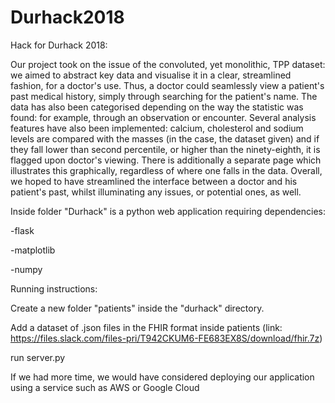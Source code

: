 # Durhack2018
Hack for Durhack 2018:

Our project took on the issue of the convoluted, yet monolithic, TPP dataset: we aimed to abstract key data and visualise it in a clear, streamlined fashion, for a doctor's use. Thus, a doctor could seamlessly view a patient's past medical history, simply through searching for the patient's name. The data has also been categorised depending on the way the statistic was found: for example, through an observation or encounter. Several analysis features have also been implemented: calcium, cholesterol and sodium levels are compared with the masses (in the case, the dataset given) and if they fall lower than second percentile, or higher than the ninety-eighth, it is flagged upon doctor's viewing. There is additionally a separate page which illustrates this graphically, regardless of where one falls in the data. Overall, we hoped to have streamlined the interface between a doctor and his patient's past, whilst illuminating any issues, or potential ones, as well.


Inside folder "Durhack" is a python web application requiring dependencies:

-flask 

-matplotlib 

-numpy

Running instructions:

Create a new folder "patients" inside the "durhack" directory.

Add a dataset of .json files in the FHIR format inside patients (link: https://files.slack.com/files-pri/T942CKUM6-FE683EX8S/download/fhir.7z)

run server.py


If we had more time, we would have considered deploying our application using a service such as AWS or Google Cloud
